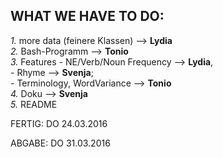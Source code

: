 WHAT WE HAVE TO DO:
---
*1.* more data (feinere Klassen) --> **Lydia**  
*2.* Bash-Programm --> **Tonio**   
*3.* Features
    - NE/Verb/Noun Frequency --> **Lydia**,     
    - Rhyme --> **Svenja**;     
    - Terminology, WordVariance  -->  **Tonio**   
*4.* Doku --> **Svenja**   
*5.* README  

FERTIG: DO 24.03.2016  

ABGABE: DO 31.03.2016  
